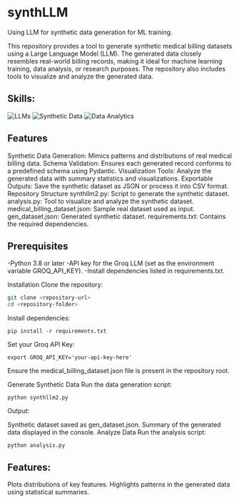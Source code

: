 # synthLLM
Using LLM for synthetic data generation for ML training.

This repository provides a tool to generate synthetic medical billing datasets using a Large Language Model (LLM). The generated data closely resembles real-world billing records, making it ideal for machine learning training, data analysis, or research purposes. The repository also includes tools to visualize and analyze the generated data.

## Skills:
<img src="https://img.shields.io/badge/LLMs-3776AB?style=flat-square&logo=ML&logoColor=white" alt="LLMs"> <img src="https://img.shields.io/badge/Synthetic Data Generation-3776AB?style=flat-square&logo=finetuning&logoColor=white" alt="Synthetic Data"> <img src="https://img.shields.io/badge/Data Analytics-3776AB?style=flat-square&logo=Data&logoColor=white" alt="Data Analytics">

## Features
Synthetic Data Generation: Mimics patterns and distributions of real medical billing data.
Schema Validation: Ensures each generated record conforms to a predefined schema using Pydantic.
Visualization Tools: Analyze the generated data with summary statistics and visualizations.
Exportable Outputs: Save the synthetic dataset as JSON or process it into CSV format.
Repository Structure
synthllm2.py: Script to generate the synthetic dataset.
analysis.py: Tool to visualize and analyze the synthetic dataset.
medical_billing_dataset.json: Sample real dataset used as input.
gen_dataset.json: Generated synthetic dataset.
requirements.txt: Contains the required dependencies.

## Prerequisites
-Python 3.8 or later
-API key for the Groq LLM (set as the environment variable GROQ_API_KEY).
-Install dependencies listed in requirements.txt.

Installation
Clone the repository:
```bash
git clone <repository-url>
cd <repository-folder>
```
Install dependencies:
```
pip install -r requirements.txt
```
Set your Groq API Key:
```
export GROQ_API_KEY='your-api-key-here'
```
Ensure the medical_billing_dataset.json file is present in the repository root.

Generate Synthetic Data
Run the data generation script:
```
python synthllm2.py
```
Output:

Synthetic dataset saved as gen_dataset.json.
Summary of the generated data displayed in the console.
Analyze Data
Run the analysis script:
```
python analysis.py
```
## Features:

Plots distributions of key features.
Highlights patterns in the generated data using statistical summaries.

